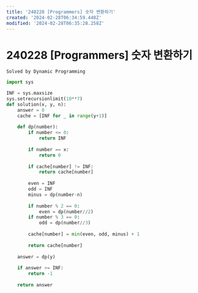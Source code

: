 ```yaml
---
title: '240228 [Programmers] 숫자 변환하기'
created: '2024-02-28T06:34:59.448Z'
modified: '2024-02-28T06:35:28.258Z'
---
```


# 240228 [Programmers] 숫자 변환하기
``` Solved by Dynamic Programming ```

```python
import sys

INF = sys.maxsize
sys.setrecursionlimit(10**7)
def solution(x, y, n):
    answer = 0
    cache = [INF for _ in range(y+1)]
    
    def dp(number):
        if number <= 0:
            return INF
        
        if number == x:
            return 0
        
        if cache[number] != INF:
            return cache[number]
        
        even = INF
        odd = INF
        minus = dp(number-n)
        
        if number % 2 == 0:
            even = dp(number//2)
        if number % 3 == 0:
            odd = dp(number//3)
            
        cache[number] = min(even, odd, minus) + 1
        
        return cache[number]
    
    answer = dp(y)
    
    if answer >= INF:
        return -1
        
    return answer
```
